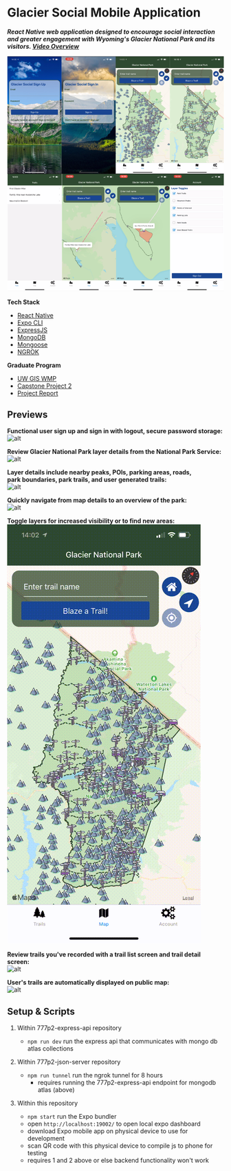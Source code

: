# Glacier Social Mobile Application

**_React Native web application designed to encourage social interaction and greater engagement with Wyoming's Glacier National Park and its visitors. [Video Overview](https://youtu.be/JSRohgUvyhY)_**

![splash](/media/splash.png)

**Tech Stack**

- [React Native](https://reactnative.dev)
- [Expo CLI](https://expo.io/)
- [ExpressJS](https://expressjs.com/)
- [MongoDB](https://www.mongodb.com/)
- [Mongoose](https://mongoosejs.com/)
- [NGROK](https://ngrok.com/)

**Graduate Program**

- [UW GIS WMP](https://geography.wisc.edu/gis/onlinemasters/)
- [Capstone Project 2](https://geography.wisc.edu/gis/gis-professional-programs-course-curriculum/)
- [Project Report](/media/777Project2_FinalReport_AndrewPittman.pdf)

## Previews

**Functional user sign up and sign in with logout, secure password storage:** <br />
![alt](/media/glacier_signup_signin.gif)

**Review Glacier National Park layer details from the National Park Service:** <br />
![alt](/media/glacier_details_home_2.gif)

**Layer details include nearby peaks, POIs, parking areas, roads, <br />park boundaries, park trails, and user generated trails:** <br />
![alt](/media/glacier_details_home_1.gif)

**Quickly navigate from map details to an overview of the park:** <br />
![alt](/media/glacier_home_user_nav.gif)

**Toggle layers for increased visibility or to find new areas:** <br />
![alt](/media/glacier_layer_toggle.gif)

**Review trails you've recorded with a trail list screen and trail detail screen:** <br />
![alt](/media/glacier_trail_review.gif)

**User's trails are automatically displayed on public map:** <br />
![alt](/media/glacier_trails_on_map.gif)

## Setup & Scripts

1. Within 777p2-express-api repository

   - `npm run dev` run the express api that communicates with mongo db atlas collections

2. Within 777p2-json-server repository

   - `npm run tunnel` run the ngrok tunnel for 8 hours
     - requires running the 777p2-express-api endpoint for mongodb atlas (above)

3. Within this repository

   - `npm start` run the Expo bundler
   - open `http://localhost:19002/` to open local expo dashboard
   - download Expo mobile app on physical device to use for development
   - scan QR code with this physical device to compile js to phone for testing
   - requires 1 and 2 above or else backend functionality won't work
